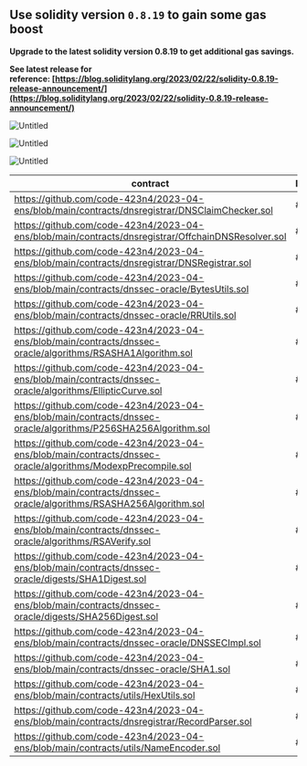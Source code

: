 ****Use solidity version `0.8.19` to gain some gas boost****
---

**Upgrade to the latest solidity version 0.8.19 to get additional gas savings.**

**See latest release for reference: [https://blog.soliditylang.org/2023/02/22/solidity-0.8.19-release-announcement/](https://blog.soliditylang.org/2023/02/22/solidity-0.8.19-release-announcement/)**
  

![Untitled](https://s3-us-west-2.amazonaws.com/secure.notion-static.com/baf94c34-5b5e-4e80-b90a-de0475e09c07/Untitled.png)

![Untitled](https://s3-us-west-2.amazonaws.com/secure.notion-static.com/e6af308a-6220-4967-abf6-0d1c368b51e5/Untitled.png)

![Untitled](https://s3-us-west-2.amazonaws.com/secure.notion-static.com/61eb2549-82df-422d-a628-ef88c4ea1cc9/Untitled.png)


| contract | line | Version |
| --- | --- | --- |
| https://github.com/code-423n4/2023-04-ens/blob/main/contracts/dnsregistrar/DNSClaimChecker.sol | #2 | 0.8.4 |
| https://github.com/code-423n4/2023-04-ens/blob/main/contracts/dnsregistrar/OffchainDNSResolver.sol | #2 | 0.8.4 |
| https://github.com/code-423n4/2023-04-ens/blob/main/contracts/dnsregistrar/DNSRegistrar.sol | #3 | 0.8.4 |
| https://github.com/code-423n4/2023-04-ens/blob/main/contracts/dnssec-oracle/BytesUtils.sol | #1 | 0.8.4 |
| https://github.com/code-423n4/2023-04-ens/blob/main/contracts/dnssec-oracle/RRUtils.sol | #1 | 0.8.4 |
| https://github.com/code-423n4/2023-04-ens/blob/main/contracts/dnssec-oracle/algorithms/RSASHA1Algorithm.sol | #1 | 0.8.4 |
| https://github.com/code-423n4/2023-04-ens/blob/main/contracts/dnssec-oracle/algorithms/EllipticCurve.sol | #1 | 0.8.4 |
| https://github.com/code-423n4/2023-04-ens/blob/main/contracts/dnssec-oracle/algorithms/P256SHA256Algorithm.sol | #1 | 0.8.4 |
| https://github.com/code-423n4/2023-04-ens/blob/main/contracts/dnssec-oracle/algorithms/ModexpPrecompile.sol | #1 | 0.8.4 |
| https://github.com/code-423n4/2023-04-ens/blob/main/contracts/dnssec-oracle/algorithms/RSASHA256Algorithm.sol | #1 | 0.8.4 |
| https://github.com/code-423n4/2023-04-ens/blob/main/contracts/dnssec-oracle/algorithms/RSAVerify.sol | #1 | 0.8.4 |
| https://github.com/code-423n4/2023-04-ens/blob/main/contracts/dnssec-oracle/digests/SHA1Digest.sol | #1 | 0.8.4 |
| https://github.com/code-423n4/2023-04-ens/blob/main/contracts/dnssec-oracle/digests/SHA256Digest.sol | #1 | 0.8.4 |
| https://github.com/code-423n4/2023-04-ens/blob/main/contracts/dnssec-oracle/DNSSECImpl.sol | #2 | 0.8.4 |
| https://github.com/code-423n4/2023-04-ens/blob/main/contracts/dnssec-oracle/SHA1.sol | #1 | 0.8.4 |
| https://github.com/code-423n4/2023-04-ens/blob/main/contracts/utils/HexUtils.sol | #2 | 0.8.4 |
| https://github.com/code-423n4/2023-04-ens/blob/main/contracts/dnsregistrar/RecordParser.sol | #2 | 0.8.11 |
| https://github.com/code-423n4/2023-04-ens/blob/main/contracts/utils/NameEncoder.sol | #2 | 0.8.13 |